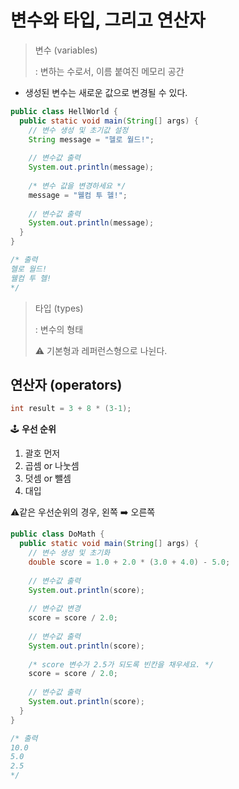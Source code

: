 # 변수와 타입, 그리고 연산자

> 변수 (variables)
>
> : 변하는 수로서, 이름 붙여진 메모리 공간

- 생성된 변수는 새로운 값으로 변경될 수 있다.

```java
public class HellWorld {
  public static void main(String[] args) {
    // 변수 생성 및 초기값 설정
    String message = "헬로 월드!";
    
    // 변수값 출력
    System.out.println(message);
    
    /* 변수 값을 변경하세요 */
    message = "웰컴 투 헬!";
    
    // 변수값 출력
    System.out.println(message);
  }
}

/* 출력 
헬로 월드!
웰컴 투 헬!
*/
```





> 타입 (types)
>
> : 변수의 형태
>
> ⚠️ 기본형과 레퍼런스형으로 나뉜다.



## 연산자 (operators)

```java
int result = 3 + 8 * (3-1);
```

🕹️ **우선 순위**

1) 괄호 먼저
2) 곱셈 or 나눗셈
3) 덧셈 or 뺄셈
4) 대입

 ⚠️같은 우선순위의 경우, 왼쪽 ➡️ 오른쪽

```java
public class DoMath {
  public static void main(String[] args) {
    // 변수 생성 및 초기화
    double score = 1.0 + 2.0 * (3.0 + 4.0) - 5.0;
    
    // 변수값 출력
    System.out.println(score);
    
    // 변수값 변경
    score = score / 2.0;
    
    // 변수값 출력
    System.out.println(score);
    
    /* score 변수가 2.5가 되도록 빈칸을 채우세요. */
    score = score / 2.0;
    
    // 변수값 출력
    System.out.println(score);
  }
}

/* 출력
10.0
5.0
2.5
*/
```


